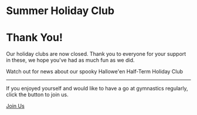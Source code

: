 <div class="jumbotron jumbotron-fluid">
  <div class="container">
    <h1 class="display-4">Summer Holiday Club</h1>
    <div class="container">
      <div class="jumbotron">
  <h1 class="display-4">Thank You!</h1>
  <p class="lead">Our holiday clubs are now closed. Thank you to everyone for your support in these, we hope you've had as much fun as we did.</p>
        <p>Watch out for news about our spooky Hallowe'en Half-Term Holiday Club</p>
  <hr class="my-4">
  <p>If you enjoyed yourself and would like to have a go at gymnastics regularly, click the button to join us.</p>
  <p class="lead">
    <a class="btn btn-primary btn-lg" href="join.html" role="button">Join Us</a>
  </p>
</div>
  <!-- div class="row">
    <div class="col-sm">
      <ul>
        <li>Monday</li>
        <li>Wednesday</li>
        <li>Thursday</li>
        <li>Friday</li>
      </ul>

      9.30-13.30
      <p>Pre-book only</p>
      <p>All ages 5-16yrs welcome</p>
      <p>£17.50 per day inclusive of lunch</p>
      <p><b>Children entitled to free school meals go free</b></p>
      <p>20% sibling discount</p>

      <p>To find out more email: <a href="mailto:info@barnsleygymnastics.club">info@barnsleygymnastics.club</a> or ring 01226 728972</p>

      <p>To book your place go to fill out the form below.</p>
      
    </div>
    <div class="col-sm">
      We offer a wide range of fun activities foryour children. Sessions will be delivered by fully qualified coaches in our super gymnastics
centre and will include:
      <ul>
        <li>Physical activity- games, dodgeball, dance, gymnastics etc</li>
        <li>Enrichment activities- board games, crafts etc</li>
        <li>Healthy lunch</li>
      </ul>
    </div>
  </div -->
</div>
  </div>
</div>
<!-- div class="container">
  <div class="row">
<iframe id="ifrmresize" src="https://app.loveadmin.com/ThirdpartyRegistration.aspx?groupID=6AB46F61FE8F9EFF8C20BAE0207888AE" width="100%"> </iframe>
    <script> iFrameResize({ log: true, autoResize: true }, '#ifrmresize') </script>
  </div>
</div -->
